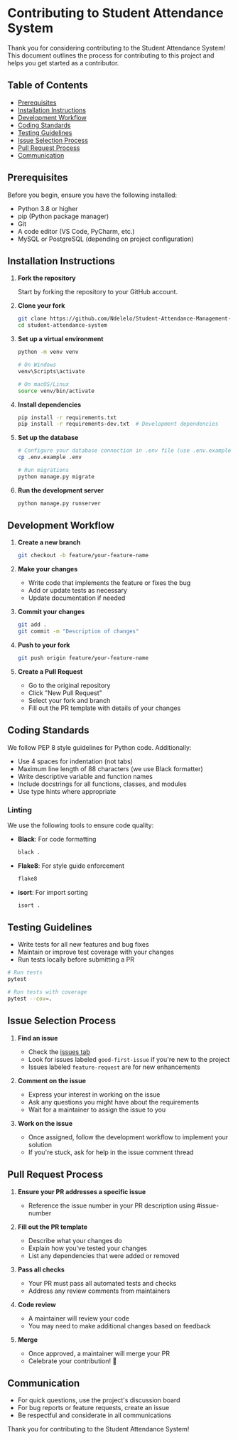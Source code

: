 # Contributing to Student Attendance System

Thank you for considering contributing to the Student Attendance System! This document outlines the process for contributing to this project and helps you get started as a contributor.

## Table of Contents
- [Prerequisites](#prerequisites)
- [Installation Instructions](#installation-instructions)
- [Development Workflow](#development-workflow)
- [Coding Standards](#coding-standards)
- [Testing Guidelines](#testing-guidelines)
- [Issue Selection Process](#issue-selection-process)
- [Pull Request Process](#pull-request-process)
- [Communication](#communication)

## Prerequisites

Before you begin, ensure you have the following installed:
- Python 3.8 or higher
- pip (Python package manager)
- Git
- A code editor (VS Code, PyCharm, etc.)
- MySQL or PostgreSQL (depending on project configuration)

## Installation Instructions

1. **Fork the repository**
   
   Start by forking the repository to your GitHub account.

2. **Clone your fork**
   ```bash
   git clone https://github.com/Ndelelo/Student-Attendance-Management-System.git
   cd student-attendance-system
   ```

3. **Set up a virtual environment**
   ```bash
   python -m venv venv
   
   # On Windows
   venv\Scripts\activate
   
   # On macOS/Linux
   source venv/bin/activate
   ```

4. **Install dependencies**
   ```bash
   pip install -r requirements.txt
   pip install -r requirements-dev.txt  # Development dependencies
   ```

5. **Set up the database**
   ```bash
   # Configure your database connection in .env file (use .env.example as template)
   cp .env.example .env
   
   # Run migrations
   python manage.py migrate
   ```

6. **Run the development server**
   ```bash
   python manage.py runserver
   ```

## Development Workflow

1. **Create a new branch**
   ```bash
   git checkout -b feature/your-feature-name
   ```

2. **Make your changes**
   - Write code that implements the feature or fixes the bug
   - Add or update tests as necessary
   - Update documentation if needed

3. **Commit your changes**
   ```bash
   git add .
   git commit -m "Description of changes"
   ```

4. **Push to your fork**
   ```bash
   git push origin feature/your-feature-name
   ```

5. **Create a Pull Request**
   - Go to the original repository
   - Click "New Pull Request"
   - Select your fork and branch
   - Fill out the PR template with details of your changes

## Coding Standards

We follow PEP 8 style guidelines for Python code. Additionally:

- Use 4 spaces for indentation (not tabs)
- Maximum line length of 88 characters (we use Black formatter)
- Write descriptive variable and function names
- Include docstrings for all functions, classes, and modules
- Use type hints where appropriate

### Linting

We use the following tools to ensure code quality:

- **Black**: For code formatting
  ```bash
  black .
  ```

- **Flake8**: For style guide enforcement
  ```bash
  flake8
  ```

- **isort**: For import sorting
  ```bash
  isort .
  ```

## Testing Guidelines

- Write tests for all new features and bug fixes
- Maintain or improve test coverage with your changes
- Run tests locally before submitting a PR

```bash
# Run tests
pytest

# Run tests with coverage
pytest --cov=.
```

## Issue Selection Process

1. **Find an issue**
   - Check the [issues tab](https://github.com/OWNER/student-attendance-system/issues)
   - Look for issues labeled `good-first-issue` if you're new to the project
   - Issues labeled `feature-request` are for new enhancements

2. **Comment on the issue**
   - Express your interest in working on the issue
   - Ask any questions you might have about the requirements
   - Wait for a maintainer to assign the issue to you

3. **Work on the issue**
   - Once assigned, follow the development workflow to implement your solution
   - If you're stuck, ask for help in the issue comment thread

## Pull Request Process

1. **Ensure your PR addresses a specific issue**
   - Reference the issue number in your PR description using #issue-number

2. **Fill out the PR template**
   - Describe what your changes do
   - Explain how you've tested your changes
   - List any dependencies that were added or removed

3. **Pass all checks**
   - Your PR must pass all automated tests and checks
   - Address any review comments from maintainers

4. **Code review**
   - A maintainer will review your code
   - You may need to make additional changes based on feedback

5. **Merge**
   - Once approved, a maintainer will merge your PR
   - Celebrate your contribution! 🎉

## Communication

- For quick questions, use the project's discussion board
- For bug reports or feature requests, create an issue
- Be respectful and considerate in all communications

Thank you for contributing to the Student Attendance System!
